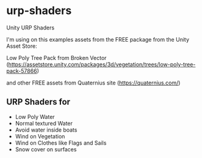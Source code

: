 # urp-shaders
 Unity URP Shaders

I'm using on this examples assets from the FREE package from the Unity Asset Store:

Low Poly Tree Pack from Broken Vector (https://assetstore.unity.com/packages/3d/vegetation/trees/low-poly-tree-pack-57866)

and other FREE assets from Quaternius site (https://quaternius.com/)

## URP Shaders for
- Low Poly Water
- Normal textured Water
- Avoid water inside boats
- Wind on Vegetation
- Wind on Clothes like Flags and Sails
- Snow cover on surfaces
